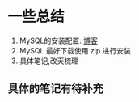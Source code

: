 # 一些总结

1.  MySQL的安装配置: [博客](博客)
2.  MySQL 最好下载使用 zip 进行安装
3.  具体笔记,改天梳理

## 具体的笔记有待补充

[博客]:https://www.cnblogs.com/FlyJeans/p/10658386.html
